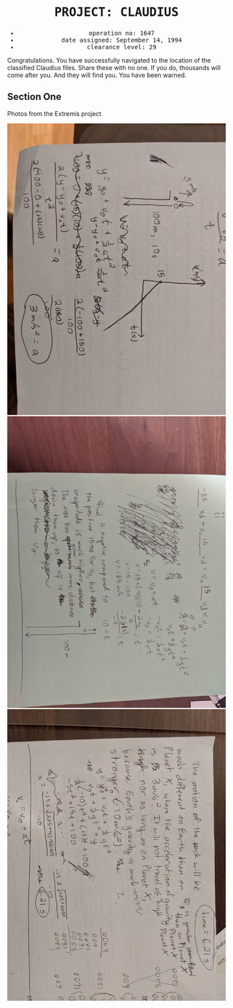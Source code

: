 
<html>
  <head>
    <title>Project: Claudius</title>
    <meta charset="utf8">
    <style>
      #info {
        text-align: center;
        font-family: monospace;
      }
      h1 {
        line-height: 1.5;
        size: 100px;
      }
      h1 {
        text-align: center;
      body {
        background-color: black:
      }
      p {
        font-family: monospace;
        /*background-color: black;*/
      }
      ul {
        list-style-type: none;
      }
      .spank {
        font-style: italic;
      }
      #Secone {
        text-align: center; 
      }
    </style>
  </head>
  <body>
    <div id="info">
      <h1>PROJECT: CLAUDIUS</h1>
      <ul>
        <li>operation no: 1647</li>
        <li>date assigned: September 14, 1994</li>
        <li>clearance level: 29</li>
      </ul>
    </div>
    
   <div id="entry1">
     <p>Congratulations. You have successfully navigated to the location of the classified <span class="spank">Claudius</span>      files. Share these with no one. If you do, thousands will come after you. And they will find you. You have been warned. </p>
   </div>
   
   <div id="Secone">
      <h2>Section One</h2>
      <p>Photos from the Extremis project</p>
      <div id="eq-images">
        <img src="IMG_20191009_192803.jpg">
        <img src="IMG_20191009_192815.jpg">
        <img src="IMG_20191009_192819.jpg">
      </div> 
    </div> 
  </body>
</html>
